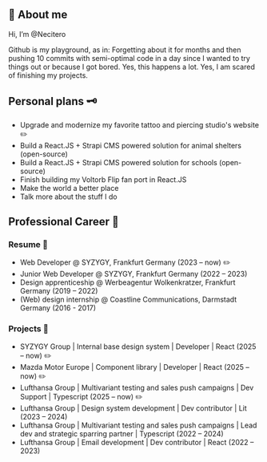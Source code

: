 ## 👋 About me

Hi, I’m @Necitero

Github is my playground, as in: Forgetting about it for months and then pushing 10 commits with semi-optimal code in a day since I wanted to try things out or because I got bored. Yes, this happens a lot. Yes, I am scared of finishing my projects.

## Personal plans 🗝️

- Upgrade and modernize my favorite tattoo and piercing studio's website ✏️
- Build a React.JS + Strapi CMS powered solution for animal shelters (open-source) 
- Build a React.JS + Strapi CMS powered solution for schools (open-source)
- Finish building my Voltorb Flip fan port in React.JS 
- Make the world a better place
- Talk more about the stuff I do

## Professional Career 💼

### Resume 📄

- Web Developer @ SYZYGY, Frankfurt Germany (2023 – now) ✏️
- Junior Web Developer @ SYZYGY, Frankfurt Germany (2022 – 2023)
- Design apprenticeship @ Werbeagentur Wolkenkratzer, Frankfurt Germany (2019 – 2022)
- (Web) design internship @ Coastline Communications, Darmstadt Germany (2016 - 2017)

### Projects 🔨

- SYZYGY Group | Internal base design system | Developer | React (2025 – now) ✏️
- Mazda Motor Europe | Component library | Developer | React (2025 – now) ✏️
- Lufthansa Group | Multivariant testing and sales push campaigns | Dev Support | Typescript (2025 – now) ✏️
- Lufthansa Group | Design system development | Dev contributor | Lit (2023 – 2024)
- Lufthansa Group | Multivariant testing and sales push campaigns | Lead dev and strategic sparring partner | Typescript (2022 – 2024)
- Lufthansa Group | Email development | Dev contributor | React (2022 – 2023)

<!---
Necitero/Necitero is a ✨ special ✨ repository because its `README.md` (this file) appears on your GitHub profile.
You can click the Preview link to take a look at your changes.
--->
